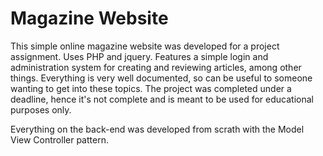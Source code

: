 Magazine Website 
=====

This simple online magazine website was developed for a project assignment. Uses PHP and jquery. Features a simple login and administration system for creating and reviewing articles, among other things. Everything is very well documented, so can be useful to someone wanting to get into these topics. The project was completed under a deadline, hence it's not complete and is meant to be used for educational purposes only. 

Everything on the back-end was developed from scrath with the Model View Controller pattern.
